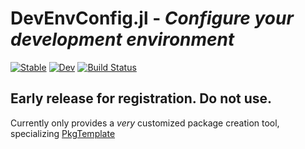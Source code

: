 
# DevEnvConfig.jl - *Configure your development environment*

[![Stable](https://img.shields.io/badge/docs-stable-blue.svg)](https://ylvain.github.io/DevEnvConfig.jl/stable)
[![Dev](https://img.shields.io/badge/docs-dev-blue.svg)](https://ylvain.github.io/DevEnvConfig.jl/dev)
[![Build Status](https://github.com/ylvain/DevEnvConfig.jl/workflows/Tests/badge.svg)](https://github.com/ylvain/DevEnvConfig.jl/actions)

<!-- 
 [![Coverage](https://codecov.io/gh/ylvain/DevEnvConfig.jl/branch/main/graph/badge.svg)](https://codecov.io/gh/ylvain/DevEnvConfig.jl)
-->

## Early release for registration. Do not use.

Currently only provides a *very* customized package creation tool, specializing [PkgTemplate](https://invenia.github.io/PkgTemplates.jl/stable/)
